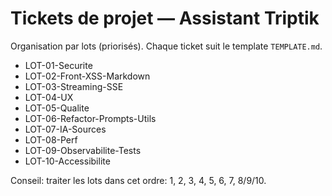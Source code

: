 # Tickets de projet — Assistant Triptik

Organisation par lots (priorisés). Chaque ticket suit le template `TEMPLATE.md`.

- LOT-01-Securite
- LOT-02-Front-XSS-Markdown
- LOT-03-Streaming-SSE
- LOT-04-UX
- LOT-05-Qualite
- LOT-06-Refactor-Prompts-Utils
- LOT-07-IA-Sources
- LOT-08-Perf
- LOT-09-Observabilite-Tests
- LOT-10-Accessibilite

Conseil: traiter les lots dans cet ordre: 1, 2, 3, 4, 5, 6, 7, 8/9/10.
